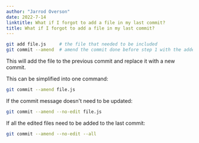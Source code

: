 ```yaml
---
author: "Jarrod Overson"
date: 2022-7-14
linktitle: What if I forgot to add a file in my last commit?
title: What if I forgot to add a file in my last commit?
---
```


```sh
git add file.js     # the file that needed to be included
git commit --amend  # amend the commit done before step 1 with the added file
```

This will add the file to the previous commit and replace it with a new commit.

This can be simplified into one command:

```sh
git commit --amend file.js
```

If the commit message doesn't need to be updated:

```sh
git commit --amend --no-edit file.js
```

If all the edited files need to be added to the last commit:

```sh
git commit --amend --no-edit --all
```
